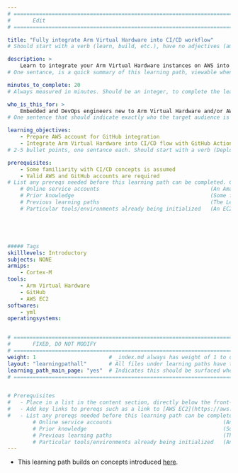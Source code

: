 ```yaml
---
# ================================================================================
#       Edit
# ================================================================================

title: "Fully integrate Arm Virtual Hardware into CI/CD workflow"
# Should start with a verb (learn, build, etc.), have no adjectives (amazing, cool, etc.), and be as concise as possible.

description: >
    Learn to integrate your Arm Virtual Hardware instances on AWS into a GitHub CI/CD development flow.
# One sentance, is a quick summary of this learning path, viewable when searching through all learning paths. 

minutes_to_complete: 20   
# Always measured in minutes. Should be an integer, to complete the learning path (not just read it).

who_is_this_for: >
    Embedded and DevOps engineers new to Arm Virtual Hardware and/or AWS.
# One sentence that should indicate exactly who the target audience is (developers in X industries using Y tools/software for Z use-case).

learning_objectives: 
    - Prepare AWS account for GitHub integration
    - Integrate Arm Virtual Hardware into CI/CD flow with GitHub Actions
# 2-5 bullet points, one sentance each. Should start with a verb (Deploy, Measure) and indicate the value of the objective if possible.

prerequisites:
    - Some familiarity with CI/CD concepts is assumed
    - Valid AWS and GitHub accounts are required
# List any prereqs needed before this learning path can be completed. Can include:
    # Online service accounts                                   (An Amazon Web Services account)
    # Prior knowledge                                           (Some familiarity with embedded programing)
    # Previous learning paths                                   (The Learning Path: Getting Started with Arm Virtual Hardware)
    # Particular tools/environments already being initialized   (An EC2 instance with AVH installed)





##### Tags
skilllevels: Introductory
subjects: NONE
armips:
    - Cortex-M
tools:
    - Arm Virtual Hardware
    - GitHub
    - AWS EC2 
softwares:
    - yml
operatingsystems:


# ================================================================================
#       FIXED, DO NOT MODIFY
# ================================================================================
weight: 1                       # _index.md always has weight of 1 to order correctly
layout: "learningpathall"       # All files under learning paths have this same wrapper
learning_path_main_page: "yes"  # Indicates this should be surfaced when looking for related content. Only set for _index.md of learning path content.
# ================================================================================


# Prerequisites
#   - Place in a list in the content section, directly below the front-matter. 
#   - Add key links to prereqs such as a link to [AWS EC2](https://aws.amazon.com/ec2/) or a [learning path](/learning-paths/cloud/providers).
#   - List any prereqs needed before this learning path can be completed. Can include:
        # Online service accounts                                   (An Amazon Web Services account)
        # Prior knowledge                                           (Some familiarity with embedded programing)
        # Previous learning paths                                   (The Learning Path: Getting Started with Arm Virtual Hardware)
        # Particular tools/environments already being initialized   (An EC2 instance with AVH installed)
---
```


- This learning path builds on concepts introduced [here](../avh_cicd/).
